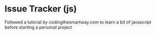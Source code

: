 # Issue Tracker (js)
Followed a tutorial by codingthesmartway.com to learn a bit of javascript before starting a personal project
